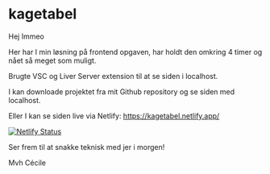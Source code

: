 # kagetabel

Hej Immeo

Her har I min løsning på frontend opgaven, har holdt den omkring 4 timer og nået så meget som muligt.

Brugte VSC og Liver Server extension til at se siden i localhost.

I kan downloade projektet fra mit Github repository og se siden med localhost.

Eller I kan se siden live via Netlify: https://kagetabel.netlify.app/

[![Netlify Status](https://api.netlify.com/api/v1/badges/55d30e4b-1fe1-410e-817d-ce20463c11d7/deploy-status)](https://app.netlify.com/sites/kagetabel/deploys)

Ser frem til at snakke teknisk med jer i morgen!

Mvh
Cécile
